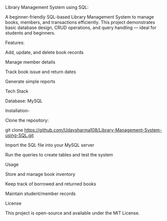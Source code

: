 Library Management System using SQL:

A beginner-friendly SQL-based Library Management System to manage books, members, and transactions efficiently. This project demonstrates basic database design, CRUD operations, and query handling — ideal for students and beginners.

Features:

Add, update, and delete book records

Manage member details

Track book issue and return dates

Generate simple reports

Tech Stack

Database: MySQL

Installation-

Clone the repository:

git clone https://github.com/Udaysharma108/Library-Management-System-using-SQL.git


Import the SQL file into your MySQL server

Run the queries to create tables and test the system

Usage

Store and manage book inventory

Keep track of borrowed and returned books

Maintain student/member records

License

This project is open-source and available under the MIT License.
